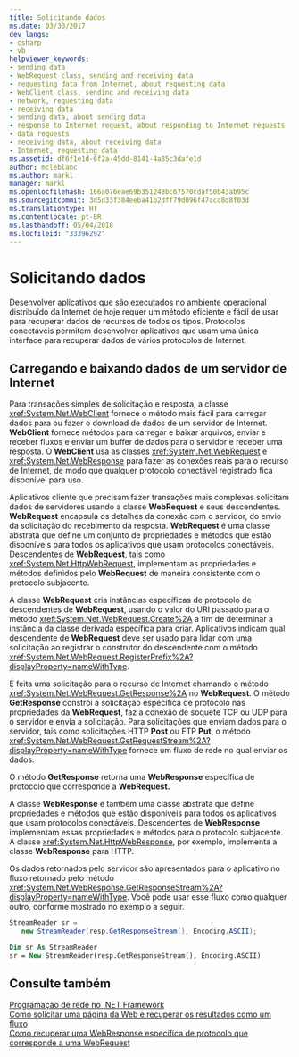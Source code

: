 ```yaml
---
title: Solicitando dados
ms.date: 03/30/2017
dev_langs:
- csharp
- vb
helpviewer_keywords:
- sending data
- WebRequest class, sending and receiving data
- requesting data from Internet, about requesting data
- WebClient class, sending and receiving data
- network, requesting data
- receiving data
- sending data, about sending data
- response to Internet request, about responding to Internet requests
- data requests
- receiving data, about receiving data
- Internet, requesting data
ms.assetid: df6f1e1d-6f2a-45dd-8141-4a85c3dafe1d
author: mcleblanc
ms.author: markl
manager: markl
ms.openlocfilehash: 166a076eae69b351248bc67570cdaf50b43ab95c
ms.sourcegitcommit: 3d5d33f384eeba41b2dff79d096f47ccc8d8f03d
ms.translationtype: HT
ms.contentlocale: pt-BR
ms.lasthandoff: 05/04/2018
ms.locfileid: "33396292"
---
```

# <a name="requesting-data"></a>Solicitando dados
Desenvolver aplicativos que são executados no ambiente operacional distribuído da Internet de hoje requer um método eficiente e fácil de usar para recuperar dados de recursos de todos os tipos. Protocolos conectáveis permitem desenvolver aplicativos que usam uma única interface para recuperar dados de vários protocolos de Internet.  
  
## <a name="uploading-and-downloading-data-from-an-internet-server"></a>Carregando e baixando dados de um servidor de Internet  
 Para transações simples de solicitação e resposta, a classe <xref:System.Net.WebClient> fornece o método mais fácil para carregar dados para ou fazer o download de dados de um servidor de Internet. **WebClient** fornece métodos para carregar e baixar arquivos, enviar e receber fluxos e enviar um buffer de dados para o servidor e receber uma resposta. O **WebClient** usa as classes <xref:System.Net.WebRequest> e <xref:System.Net.WebResponse> para fazer as conexões reais para o recurso de Internet, de modo que qualquer protocolo conectável registrado fica disponível para uso.  
  
 Aplicativos cliente que precisam fazer transações mais complexas solicitam dados de servidores usando a classe **WebRequest** e seus descendentes. **WebRequest** encapsula os detalhes da conexão com o servidor, do envio da solicitação do recebimento da resposta. **WebRequest** é uma classe abstrata que define um conjunto de propriedades e métodos que estão disponíveis para todos os aplicativos que usam protocolos conectáveis. Descendentes de **WebRequest**, tais como <xref:System.Net.HttpWebRequest>, implementam as propriedades e métodos definidos pelo **WebRequest** de maneira consistente com o protocolo subjacente.  
  
 A classe **WebRequest** cria instâncias específicas de protocolo de descendentes de **WebRequest**, usando o valor do URI passado para o método <xref:System.Net.WebRequest.Create%2A> a fim de determinar a instância da classe derivada específica para criar. Aplicativos indicam qual descendente de **WebRequest** deve ser usado para lidar com uma solicitação ao registrar o construtor do descendente com o método <xref:System.Net.WebRequest.RegisterPrefix%2A?displayProperty=nameWithType>.  
  
 É feita uma solicitação para o recurso de Internet chamando o método <xref:System.Net.WebRequest.GetResponse%2A> no **WebRequest**. O método **GetResponse** constrói a solicitação específica de protocolo nas propriedades da **WebRequest**, faz a conexão de soquete TCP ou UDP para o servidor e envia a solicitação. Para solicitações que enviam dados para o servidor, tais como solicitações HTTP **Post** ou FTP **Put**, o método <xref:System.Net.WebRequest.GetRequestStream%2A?displayProperty=nameWithType> fornece um fluxo de rede no qual enviar os dados.  
  
 O método **GetResponse** retorna uma **WebResponse** específica de protocolo que corresponde a **WebRequest.**  
  
 A classe **WebResponse** é também uma classe abstrata que define propriedades e métodos que estão disponíveis para todos os aplicativos que usam protocolos conectáveis. Descendentes de **WebResponse** implementam essas propriedades e métodos para o protocolo subjacente. A classe <xref:System.Net.HttpWebResponse>, por exemplo, implementa a classe **WebResponse** para HTTP.  
  
 Os dados retornados pelo servidor são apresentados para o aplicativo no fluxo retornado pelo método <xref:System.Net.WebResponse.GetResponseStream%2A?displayProperty=nameWithType>. Você pode usar esse fluxo como qualquer outro, conforme mostrado no exemplo a seguir.  
  
```csharp  
StreamReader sr =  
   new StreamReader(resp.GetResponseStream(), Encoding.ASCII);  
```  
  
```vb  
Dim sr As StreamReader  
sr = New StreamReader(resp.GetResponseStream(), Encoding.ASCII)  
```  
  
## <a name="see-also"></a>Consulte também  
 [Programação de rede no .NET Framework](../../../docs/framework/network-programming/index.md)  
 [Como solicitar uma página da Web e recuperar os resultados como um fluxo](../../../docs/framework/network-programming/how-to-request-a-web-page-and-retrieve-the-results-as-a-stream.md)  
 [Como recuperar uma WebResponse específica de protocolo que corresponde a uma WebRequest](../../../docs/framework/network-programming/how-to-retrieve-a-protocol-specific-webresponse-that-matches-a-webrequest.md)
